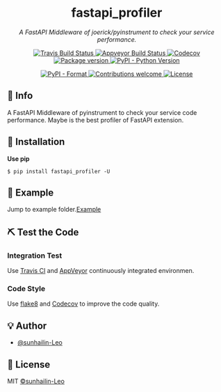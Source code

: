 <h1 align="center">fastapi_profiler</h1>
<p align="center">
    <em>A FastAPI Middleware of joerick/pyinstrument to check your service performance.</em>
</p>
<p align="center">
    <a href="https://travis-ci.org/sunhailin-Leo/fastapi_profiler">
        <img src="https://travis-ci.com/sunhailin-Leo/fastapi_profiler.svg?branch=main" alt="Travis Build Status">
    </a>
    <a href="https://ci.appveyor.com/project/sunhailin-Leo/fastapi_profiler">
        <img src="https://ci.appveyor.com/api/projects/status/b77so9mpxguhyy1a/branch/main?svg=true" alt="Appveyor Build Status">
    </a>
    <a href="https://codecov.io/gh/sunhailin-Leo/fastapi_profiler">
        <img src="https://codecov.io/gh/sunhailin-Leo/fastapi_profiler/branch/main/graph/badge.svg" alt="Codecov">
    </a>
    <a href="https://img.shields.io/pypi/v/fastapi_profiler">
        <img src="https://img.shields.io/pypi/v/fastapi_profiler.svg" alt="Package version">
    </a>
    <a href="https://pypi.org/project/fastapi_profiler/">
        <img src="https://img.shields.io/pypi/pyversions/fastapi_profiler.svg?colorB=brightgreen" alt="PyPI - Python Version">
    </a>
</p>

<p align="center">
    <a href="https://pypi.org/project/fastapi_profiler">
        <img src="https://img.shields.io/pypi/format/fastapi_profiler.svg" alt="PyPI - Format">
    </a>
     <a href="https://github.com/sunhailin-LEO/fastapi_profiler/pulls">
        <img src="https://img.shields.io/badge/contributions-welcome-brightgreen.svg?style=flat" alt="Contributions welcome">
    </a>
    <a href="https://opensource.org/licenses/MIT">
        <img src="https://img.shields.io/badge/License-MIT-brightgreen.svg" alt="License">
    </a>
</p>

## 📣 Info

A FastAPI Middleware of pyinstrument to check your service code performance. Maybe is the best profiler of FastAPI extension.

## 🔰 Installation

**Use pip**
```shell
$ pip install fastapi_profiler -U
```

## 📝 Example

Jump to example folder.[Example]()

## ⛏ Test the Code

### Integration Test

Use [Travis CI](https://travis-ci.org/) and [AppVeyor](https://ci.appveyor.com/) continuously integrated environmen.

### Code Style

Use [flake8](http://flake8.pycqa.org/en/latest/index.html) and [Codecov](https://codecov.io/) to improve the code quality.

## 💡 Author

* [@sunhailin-Leo](https://github.com/sunhailin-Leo)

## 📃 License

MIT [©sunhailin-Leo](https://github.com/sunhailin-Leo)